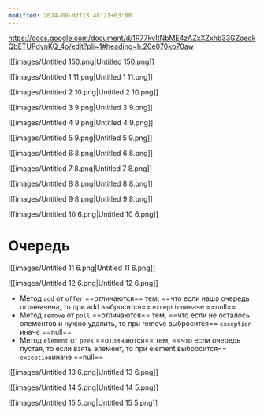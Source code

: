 ```yaml
---
modified: 2024-09-02T13:48:21+03:00
---
```

https://docs.google.com/document/d/1R77kvItNbME4zAZxXZxhb33GZoeokQbETUPdynKQ_4o/edit?pli=1#heading=h.20e070kp70aw

![[images/Untitled 150.png|Untitled 150.png]]

![[images/Untitled 1 11.png|Untitled 1 11.png]]

![[images/Untitled 2 10.png|Untitled 2 10.png]]

![[images/Untitled 3 9.png|Untitled 3 9.png]]

![[images/Untitled 4 9.png|Untitled 4 9.png]]

![[images/Untitled 5 9.png|Untitled 5 9.png]]

![[images/Untitled 6 8.png|Untitled 6 8.png]]

![[images/Untitled 7 8.png|Untitled 7 8.png]]

![[images/Untitled 8 8.png|Untitled 8 8.png]]

![[images/Untitled 9 8.png|Untitled 9 8.png]]

![[images/Untitled 10 6.png|Untitled 10 6.png]]

  

# Очередь

![[images/Untitled 11 6.png|Untitled 11 6.png]]

![[images/Untitled 12 6.png|Untitled 12 6.png]]

- Метод `add` от `offer` ==отличаются== тем, ==что если наша очередь ограничена, то при add выбросится== `exception`иначе ==null==
- Метод `remove` от `poll` ==отличаются== тем, ==что если не осталось элементов и нужно удалить, то при remove выбросится== `exception` иначе ==null==
- Метод `element` от `peek` ==отличаются== тем, ==что если очередь пустая, то если взять элемент, то при element выбросится== `exception`иначе ==null==

![[images/Untitled 13 6.png|Untitled 13 6.png]]

![[images/Untitled 14 5.png|Untitled 14 5.png]]

![[images/Untitled 15 5.png|Untitled 15 5.png]]